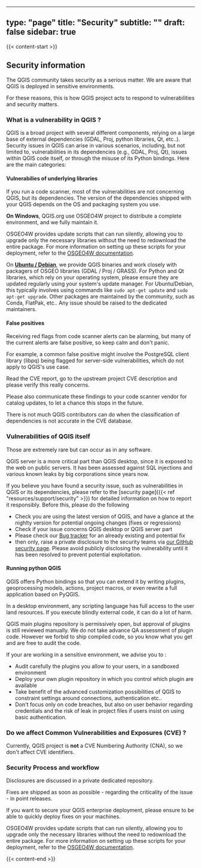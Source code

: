 
---
type: "page"
title: "Security"
subtitle: ""
draft: false
sidebar: true
---

{{< content-start  >}}

## Security information

The QGIS community takes security as a serious matter. We are aware that QGIS is deployed in sensitive environments. 

For these reasons, this is how QGIS project acts to respond to vulnerabilities and security matters. 


### What is a vulnerability in QGIS ? 

QGIS is a broad project with several different components, relying on a large base of external dependencies (GDAL, Proj, python libraries, Qt, etc..). 
Security issues in QGIS can arise in various scenarios, including, but not limited to, vulnerabilities in its dependencies (e.g., GDAL, Proj, Qt), issues within QGIS code itself, or through the misuse of its Python bindings. Here are the main categories:

#### Vulnerabilies of underlying libraries 

If you run a code scanner, most of the vulnerabilities are not concerning QGIS, but its dependencies. 
The version of the dependencies shipped with your QGIS depends on the OS and packaging system you use. 

**On Windows**, QGIS.org use OSGEO4W project to distribute a complete environment, and we fully maintain it.

OSGEO4W provides update scripts that can run silently, allowing you to upgrade only the necessary libraries without the need to redownload the entire package. For more information on setting up these scripts for your deployment, refer to the [OSGEO4W documentation](https://trac.osgeo.org/osgeo4w/).


On **[Ubuntu / Debian](/resources/installation-guide/#debianubuntu)**, we provide QGIS binaries and work closely with packagers of OSGEO libraries (GDAL / Proj / GRASS).
For Python and Qt libraries, which rely on your operating system, please ensure they are updated regularly using your system's update manager. For Ubuntu/Debian, this typically involves using commands like `sudo apt-get update` and `sudo apt-get upgrade`.
Other packages are maintained by the community, such as Conda, FlatPak, etc.. Any issue should be raised to the dedicated maintainers.  

#### False positives

Receiving red flags from code scanner alerts can be alarming, but many of the current alerts are false positive, so keep calm and don't panic. 

For example, a common false positive might involve the PostgreSQL client library (libpq) being flagged for server-side vulnerabilities, which do not apply to QGIS's use case.

Read the CVE report, go to the upstream project CVE description and please verify this really concerns. 

Please also communicate these findings to your code scanner vendor for catalog updates, to let a chance this stops in the future. 

There is not much QGIS contributors can do when the classification of dependencies is not accurate in the CVE database.

### Vulnerabilities of QGIS itself

Those are extremely rare but can occur as in any software.

QGIS server is a more critical part than QGIS desktop, since it is exposed to the web on public servers. It has been assessed against SQL injections and various known leaks by big corporations since years now. 

If you believe you have found a security issue, such as vulnerabilities in QGIS or its dependencies, please refer to the [security page]({{< ref "resources/support/security" >}}) for detailed information on how to report it responsibly. Before this, please do the following
 - Check you are using the latest version of QGIS, and have a glance at the nighlty version for potential ongoing changes (fixes or regressions)
 - Check if your issue concerns QGIS desktop or QGIS server part
 - Please check our [Bug tracker](https://github.com/qgis/QGIS/issues) for an already existing and potential fix
 - then only, raise a private disclosure to the security teams via [our GitHub security page](https://github.com/qgis/QGIS/security). Please avoid publicly disclosing the vulnerability until it has been resolved to prevent potential exploitation.

#### Running python QGIS 

QGIS offers Python bindings so that you can extend it by writing plugins, geoprocessing models, actions, project macros, or even rewrite a full application based on PyQGIS. 

In a desktop environment, any scripting language has full access to the user land resources. If you execute blindly external code, it can do a lot of harm. 

QGIS main plugins repository is permissively open, but approval of plugins is still reviewed manually. We do not take advance QA assessment of plugin code. However we forbid to ship compiled code, so you know what you get and are free to audit the code. 


If your are working in a sensitive environment, we advise you to :

- Audit carefully the plugins you allow to your users, in a sandboxed environment
- Deploy your own plugin repository in which you control which plugin are available
- Take benefit of the advanced customization possibilities of QGIS to constraint settings around connections, authentication etc..
- Don't focus only on code breaches, but also on user behavior regarding credentials and the risk of leak in project files if users insist on using basic authentication.  
 

### Do we affect Common Vulnerabilities and Exposures (CVE) ?  

Currently, QGIS project is **not** a CVE Numbering Authority (CNA), so we don't affect CVE identifiers. 


### Security Process and workflow

Disclosures are discussed in a private dedicated repository.

Fixes are shipped as soon as possible - regarding the criticality of the issue - in point releases. 

If you want to secure your QGIS enterprise deployment, please ensure to be able to quickly deploy fixes on your machines. 

OSGEO4W provides update scripts that can run silently, allowing you to upgrade only the necessary libraries without the need to redownload the entire package. For more information on setting up these scripts for your deployment, refer to the [OSGEO4W documentation](https://trac.osgeo.org/osgeo4w/).



{{< content-end >}}

